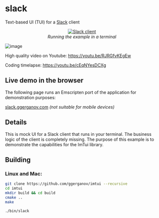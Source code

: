 # slack

Text-based UI (TUI) for a [Slack](https://slack.com) client

<p align="center">
  <a href="https://slack.ggerganov.com">
    <img alt="Slack client" src="https://user-images.githubusercontent.com/1991296/180660513-e9471200-11b1-4e79-bec0-e2d313dfd6a6.gif"></img>  
  </a>
  <br>
  <i>Running the example in a terminal</i>
</p>

![image](https://user-images.githubusercontent.com/1991296/181059726-0df8657a-d0c7-48c4-97d2-583d9f1aa530.png)

High quality video on Youtube: https://youtu.be/RJRGfvKEgEw

Coding timelapse: https://youtu.be/cEqNYesDCXg

## Live demo in the browser

The following page runs an Emscripten port of the application for demonstration purposes:

[slack.ggerganov.com](https://slack.ggerganov.com/) *(not suitable for mobile devices)*

## Details

This is mock UI for a Slack client that runs in your terminal. The business logic of the client is completely missing. The purpose of this example is
to demonstrate the capabilities for the ImTui library.

## Building

###  Linux and Mac:

```bash
git clone https://github.com/ggerganov/imtui --recursive
cd imtui
mkdir build && cd build
cmake ..
make

./bin/slack
```
